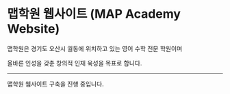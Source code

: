# 맵학원 웹사이트 (MAP Academy Website)

맵학원은 경기도 오산시 궐동에 위치하고 있는 영어 수학 전문 학원이며

올바른 인성을 갖춘 창의적 인재 육성을 목표로 합니다.

---

맵학원 웹사이트 구축을 진행 중입니다.
